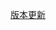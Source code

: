 <!--
 * @Author: 邹洋
 * @Date: 2022-01-06 13:09:59
 * @Email: 2810201146@qq.com
 * @LastEditors:  
 * @LastEditTime: 2022-01-06 13:13:21
 * @Description: 
-->
[版本更新](md/version.md)
